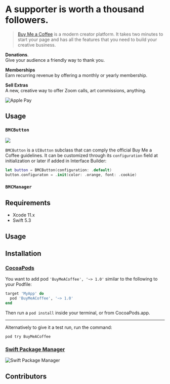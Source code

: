 # A supporter is  worth a thousand  followers. 

>[Buy Me a Coffee](https://www.buymeacoffee.com) is a modern creator platform. It takes two minutes to start your page and has all the features that you need to build your creative business.

**Donations**.  
Give your audience a friendly way to thank you.

**Memberships**  
Earn recurring revenue by offering a monthly or yearly membership.

**Sell Extras**  
A new, creative way to offer Zoom calls, art commissions, anything.

![Apple Pay](https://github.com/appcraftstudio/buymeacoffee/raw/master/Images/apple-pay-mark.png)

## Usage
### `BMCButton`

[<img src="https://github.com/appcraftstudio/buymeacoffee/raw/master/Images/snapshot-bmc-button.png">](https://www.buymeacoffee.com/appcraftstudio)

`BMCButton` is a `UIButton` subclass that can comply the official Buy Me a Coffee guidelines. 
It can be customized through its `configuration` field at initialization or later if added in Interface Builder:

```swift
let button = BMCButton(configuration: .default)
button.configuraton = .init(color: .orange, font: .cookie)
```

### `BMCManager`

## Requirements

* Xcode 11.x
* Swift 5.3

## Usage

## Installation

### [CocoaPods](https://guides.cocoapods.org/using/using-cocoapods.html)

You want to add pod `'BuyMeACoffee', '~> 1.0'` similar to the following to your Podfile:
```rb
target 'MyApp' do
  pod 'BuyMeACoffee', '~> 1.0'
end
```
Then run a `pod install` inside your terminal, or from CocoaPods.app.

---
Alternatively to give it a test run, run the command:

`pod try BuyMeACoffee`

### [Swift Package Manager](https://swift.org/package-manager/)

![Swift Package Manager](https://github.com/appcraftstudio/buymeacoffee/raw/master/Images/screenshot-xcode-spm.png)

## Contributors

